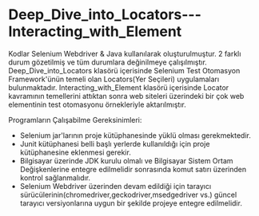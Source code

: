 # Deep_Dive_into_Locators---Interacting_with_Element

 Kodlar Selenium Webdriver & Java kullanılarak oluşturulmuştur.
 2 farklı durum gözetilmiş ve tüm durumlara değinilmeye çalışılmıştır.
 Deep_Dive_into_Locators klasörü içerisinde Selenium Test Otomasyon Framework'ünün temeli olan Locators(Yer Seçileri) uygulamaları bulunmaktadır.
 Interacting_with_Element klasörü içerisinde Locator kavramının temellerini attıktan sonra web siteleri üzerindeki bir çok web elementinin test otomasyonu örnekleriyle aktarılmıştır. 
 
 Programların Çalışabilme Gereksinimleri:
 - Selenium jar'larının proje kütüphanesinde yüklü olması gerekmektedir.
 - Junit kütüphanesi belli başlı yerlerde kullanıldığı için proje kütüphanesine eklenmesi gerekir.
 - Bilgisayar üzerinde JDK kurulu olmalı ve Bilgisayar Sistem Ortam Değişkenlerine entegre edilmelidir sonrasında komut satırı üzerinden kontrol sağlanmalıdır.
 - Selenium Webdriver üzerinden devam edildiği için tarayıcı sürücülerinin(chromedriver,geckodriver,msedgedriver vs.) güncel tarayıcı versiyonlarına uygun bir şekilde projeye entegre edilmelidir.





